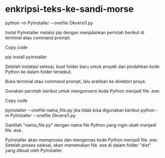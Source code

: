 # enkripsi-teks-ke-sandi-morse

python -m PyInstaller --onefile Okversi1.py

Instal PyInstaller melalui pip dengan menjalankan perintah berikut di terminal atau command prompt:

Copy code

pip install pyinstaller

Setelah instalasi selesai, buat folder baru untuk proyek dan pindahkan kode Python  ke dalam folder tersebut.

Buka terminal atau command prompt, lalu arahkan ke direktori proye.

Gunakan perintah berikut untuk mengonversi kode Python menjadi file .exe:


Copy code

pyinstaller --onefile nama_file.py jika tidak bisa digunakan berikut python -m PyInstaller --onefile Okversi1.py

Gantilah "nama_file.py" dengan nama file Python yang ingin ubah menjadi file .exe.

PyInstaller akan memproses dan mengemas kode Python menjadi file .exe. Setelah proses selesai, akan menemukan file .exe di dalam folder "dist" yang dibuat oleh PyInstaller.